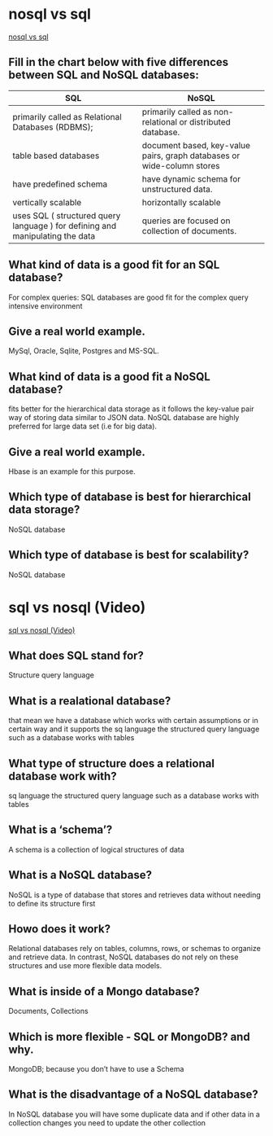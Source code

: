 # nosql vs sql
[nosql vs sql](https://www.thegeekstuff.com/2014/01/sql-vs-nosql-db/?utm_source=tuicool)


## Fill in the chart below with five differences between SQL and NoSQL databases:
|SQL                                                |	NoSQL                                                      |
|---------------------------------------------------|--------------------------------------------------------------|
|primarily called as Relational Databases (RDBMS); 	|primarily called as non-relational or distributed database.   |
|table based databases 	                 |document based, key-value pairs, graph databases or  wide-column stores
|have predefined schema                  |	have dynamic schema for unstructured data.|
|vertically scalable 	|horizontally scalable|
|uses SQL ( structured query language ) for defining and manipulating the data| queries are focused on collection of documents.| Sometimes it is also called as UnQL (Unstructured Query Language).|

## What kind of data is a good fit for an SQL database?
For complex queries: SQL databases are good fit for the complex query intensive environment

## Give a real world example.
MySql, Oracle, Sqlite, Postgres and MS-SQL.

## What kind of data is a good fit a NoSQL database?
fits better for the hierarchical data storage as it follows the key-value pair way of storing data similar to JSON data. NoSQL database are highly preferred for large data set (i.e for big data).

## Give a real world example.
Hbase is an example for this purpose.

## Which type of database is best for hierarchical data storage?
NoSQL database

## Which type of database is best for scalability?
NoSQL database


# sql vs nosql (Video)
[sql vs nosql (Video)](https://www.youtube.com/watch?v=ZS_kXvOeQ5Y)


## What does SQL stand for?
Structure query language

## What is a realational database?
that mean we have a database which works with certain assumptions or in certain way and it supports the sq language the structured query language such as a database works with tables

## What type of structure does a relational database work with?
sq language the structured query language such as a database works with tables

## What is a ‘schema’?
A schema is a collection of logical structures of data

## What is a NoSQL database?
NoSQL is a type of database that stores and retrieves data without needing to define its structure first

## Howo does it work?
Relational databases rely on tables, columns, rows, or schemas to organize and retrieve data. In contrast, NoSQL databases do not rely on these structures and use more flexible data models.

## What is inside of a Mongo database?
Documents, Collections

## Which is more flexible - SQL or MongoDB? and why.
MongoDB; because you don’t have to use a Schema

## What is the disadvantage of a NoSQL database?
In NoSQL database you will have some duplicate data and if other data in a collection changes you need to update the other collection
